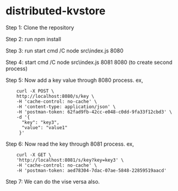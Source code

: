# distributed-kvstore

Step 1: Clone the repository

Step 2: run npm install

Step 3: run start cmd /C  node src\index.js 8080

Step 4: start cmd /C  node src\index.js 8081 8080 (to create second process)

Step 5: Now add a key value through 8080 process. 
        ex,
        
        curl -X POST \
        http://localhost:8080/s/key \
        -H 'cache-control: no-cache' \
        -H 'content-type: application/json' \
        -H 'postman-token: 62fad9fb-42cc-e048-c0dd-9fa33f12cbd3' \
        -d '{
          "key": "key3",
          "value": "value1"
         }'
        
Step 6: Now read the key through 8081 process.
        ex,
        
        curl -X GET \
        'http://localhost:8081/s/key?key=key3' \
        -H 'cache-control: no-cache' \
        -H 'postman-token: aed78304-7dac-07ae-5848-22859519aacd'
        
Step 7: We can do the vise versa also.
